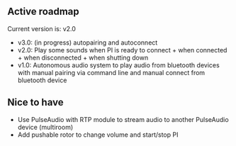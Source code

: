 ## Active roadmap

Current version is: v2.0

* v3.0: (in progress) autopairing and autoconnect
* v2.0: Play some sounds when PI is ready to connect + when connected + when disconnected + when shutting down
* v1.0: Autonomous audio system to play audio from bluetooth devices with manual pairing via command line and manual connect from bluetooth device

## Nice to have
* Use PulseAudio with RTP module to stream audio to another PulseAudio device (multiroom)
* Add pushable rotor to change volume and start/stop PI

